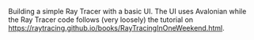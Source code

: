 Building a simple Ray Tracer with a basic UI. The UI uses Avalonian while the Ray Tracer code follows (very loosely) the tutorial on https://raytracing.github.io/books/RayTracingInOneWeekend.html.
